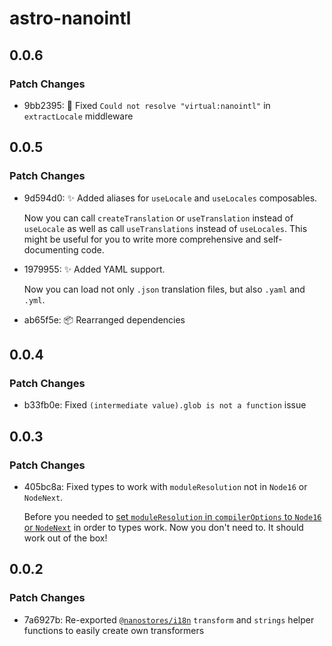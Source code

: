 # astro-nanointl

## 0.0.6

### Patch Changes

- 9bb2395: :bug: Fixed `Could not resolve "virtual:nanointl"` in `extractLocale` middleware

## 0.0.5

### Patch Changes

- 9d594d0: :sparkles: Added aliases for `useLocale` and `useLocales` composables.

  Now you can call `createTranslation` or `useTranslation` instead of `useLocale` as well as call `useTranslations` instead of `useLocales`. This might be useful for you to write more comprehensive and self-documenting code.

- 1979955: :sparkles: Added YAML support.

  Now you can load not only `.json` translation files, but also `.yaml` and `.yml`.

- ab65f5e: :package: Rearranged dependencies

## 0.0.4

### Patch Changes

- b33fb0e: Fixed `(intermediate value).glob is not a function` issue

## 0.0.3

### Patch Changes

- 405bc8a: Fixed types to work with `moduleResolution` not in `Node16` or `NodeNext`.

  Before you needed to [set `moduleResolution` in `compilerOptions` to `Node16` or `NodeNext`](https://stackoverflow.com/a/70020984) in order to types work. Now you don't need to. It should work out of the box!

## 0.0.2

### Patch Changes

- 7a6927b: Re-exported [`@nanostores/i18n`](https://github.com/nanostores/i18n) `transform` and `strings` helper functions to easily create own transformers
